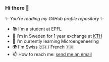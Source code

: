### Hi there 👋

✨ *You're reading my GitHub profile repository* ✨

- 📚 I'm a student at [EPFL](https://www.epfl.ch/about/fr/)
- 🎒 I'm in Sweden for 1 year exchange at [KTH](https://www.kth.se/)
- 🌱 I’m currently learning Microengeneering
- 🌍 I'm Swiss 🇨🇭 / French 🇫🇷
- 📫 How to reach me: [send me an email](mailto:arthur.chansel@gmail.com?subject=[GitHub])

<!--
**ledondodo/ledondodo** is a ✨ _special_ ✨ repository because its `README.md` (this file) appears on your GitHub profile.

Here are some ideas to get you started:

- 🔭 I’m currently working on ...
- 👯 I’m looking to collaborate on ...
- 🤔 I’m looking for help with ...
- 💬 Ask me about ...
- 😄 Pronouns: ...
- ⚡ Fun fact: ...
-->
